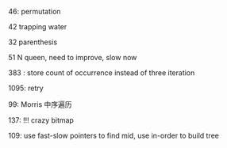 46: permutation

42 trapping water

32 parenthesis

51 N queen, need to improve, slow now

383 : store count of occurrence instead of three iteration

1095: retry

99: Morris 中序遍历

137: !!! crazy bitmap

109: use fast-slow pointers to find mid, use in-order to build tree